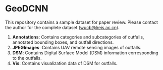 # GeoDCNN
This repository contains a sample dataset for paper review. Please contact the author for the complete dataset (wucb@lreis.ac.cn).

1. **Annotations**: Contains categories and subcategories of outfalls, annotated bounding boxes, and outfall directions.
2. **JPEGImages**: Contains UAV remote sensing images of outfalls.
3. **DSM**: Contains Digital Surface Model (DSM) information corresponding to the outfalls.
4. **Vis**: Contains visualization data of DSM for outfalls.
